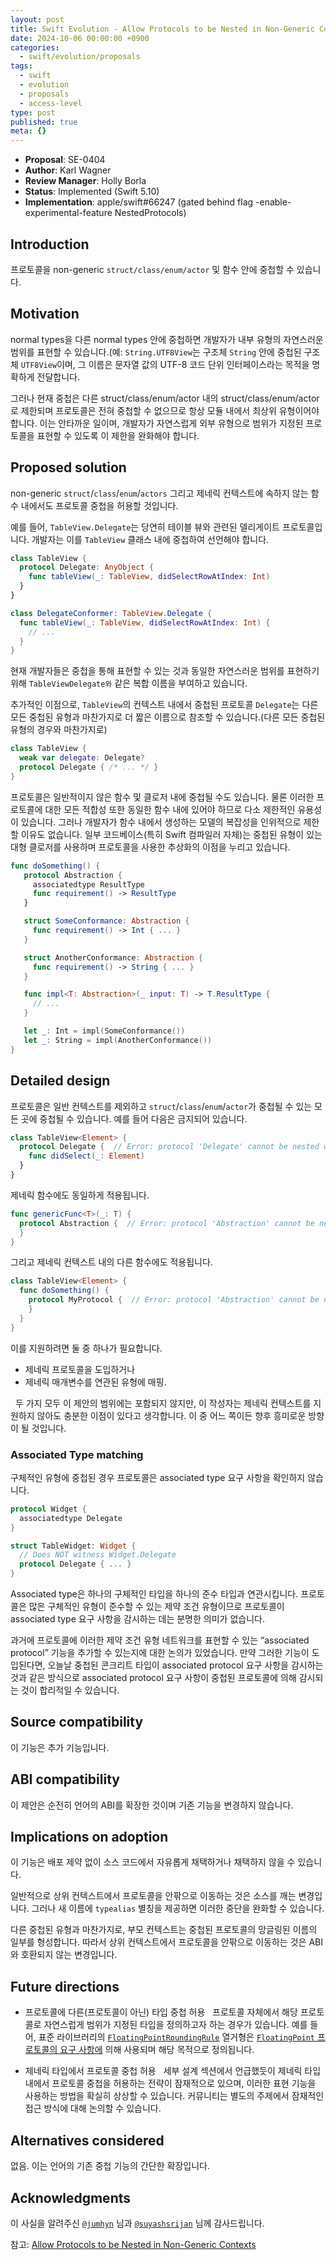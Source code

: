 ```yaml
---
layout: post
title: Swift Evolution - Allow Protocols to be Nested in Non-Generic Contexts
date: 2024-10-06 00:00:00 +0900
categories:
  - swift/evolution/proposals
tags:
  - swift
  - evolution
  - proposals
  - access-level
type: post
published: true
meta: {}
---
```

- **Proposal**: SE-0404
- **Author**: Karl Wagner
- **Review Manager**: Holly Borla
- **Status**: Implemented (Swift 5.10)
- **Implementation**: apple/swift#66247 (gated behind flag -enable-experimental-feature NestedProtocols)

## Introduction
프로토콜을 non-generic `struct/class/enum/actor` 및 함수 안에 중첩할 수 있습니다.

## Motivation
normal types을 다른 normal types 안에 중첩하면 개발자가 내부 유형의 자연스러운 범위를 표현할 수 있습니다.(예: `String.UTF8View`는 구조체 `String` 안에 중첩된 구조체 `UTF8View`이며, 그 이름은 문자열 값의 UTF-8 코드 단위 인터페이스라는 목적을 명확하게 전달합니다.

그러나 현재 중첩은 다른 struct/class/enum/actor 내의 struct/class/enum/actor로 제한되며 프로토콜은 전혀 중첩할 수 없으므로 항상 모듈 내에서 최상위 유형이어야 합니다. 이는 안타까운 일이며, 개발자가 자연스럽게 외부 유형으로 범위가 지정된 프로토콜을 표현할 수 있도록 이 제한을 완화해야 합니다.

## Proposed solution
non-generic `struct`/`class`/`enum`/`actors` 그리고 제네릭 컨텍스트에 속하지 않는 함수 내에서도 프로토콜 중첩을 허용할 것입니다.

예를 들어, `TableView.Delegate`는 당연히 테이블 뷰와 관련된 델리게이트 프로토콜입니다. 개발자는 이를 `TableView` 클래스 내에 중첩하여 선언해야 합니다.
```swift
class TableView {
  protocol Delegate: AnyObject {
    func tableView(_: TableView, didSelectRowAtIndex: Int)
  }
}

class DelegateConformer: TableView.Delegate {
  func tableView(_: TableView, didSelectRowAtIndex: Int) {
    // ...
  }
}
```

현재 개발자들은 중첩을 통해 표현할 수 있는 것과 동일한 자연스러운 범위를 표현하기 위해 `TableViewDelegate와` 같은 복합 이름을 부여하고 있습니다.

추가적인 이점으로, `TableView`의 컨텍스트 내에서 중첩된 프로토콜 `Delegate`는 다른 모든 중첩된 유형과 마찬가지로 더 짧은 이름으로 참조할 수 있습니다.(다른 모든 중첩된 유형의 경우와 마찬가지로)
```swift
class TableView {
  weak var delegate: Delegate?
  protocol Delegate { /* ... */ }
}
```

프로토콜은 일반적이지 않은 함수 및 클로저 내에 중첩될 수도 있습니다. 물론 이러한 프로토콜에 대한 모든 적합성 또한 동일한 함수 내에 있어야 하므로 다소 제한적인 유용성이 있습니다. 그러나 개발자가 함수 내에서 생성하는 모델의 복잡성을 인위적으로 제한할 이유도 없습니다. 일부 코드베이스(특히 Swift 컴파일러 자체)는 중첩된 유형이 있는 대형 클로저를 사용하며 프로토콜을 사용한 추상화의 이점을 누리고 있습니다.
```swift
func doSomething() {
   protocol Abstraction {
     associatedtype ResultType
     func requirement() -> ResultType
   }

   struct SomeConformance: Abstraction {
     func requirement() -> Int { ... }
   }

   struct AnotherConformance: Abstraction {
     func requirement() -> String { ... }
   }

   func impl<T: Abstraction>(_ input: T) -> T.ResultType {
     // ...
   }

   let _: Int = impl(SomeConformance())
   let _: String = impl(AnotherConformance())
}
```

## Detailed design
프로토콜은 일반 컨텍스트를 제외하고 `struct`/`class`/`enum`/`actor`가 중첩될 수 있는 모든 곳에 중첩될 수 있습니다. 예를 들어 다음은 금지되어 있습니다.
```swift
class TableView<Element> {
  protocol Delegate {  // Error: protocol 'Delegate' cannot be nested within a generic context.
    func didSelect(_: Element)
  }
}
```

제네릭 함수에도 동일하게 적용됩니다.
```swift
func genericFunc<T>(_: T) {
  protocol Abstraction {  // Error: protocol 'Abstraction' cannot be nested within a generic context.
  }
}
```

그리고 제네릭 컨텍스트 내의 다른 함수에도 적용됩니다.
```swift
class TableView<Element> {
  func doSomething() {
    protocol MyProtocol {  // Error: protocol 'Abstraction' cannot be nested within a generic context.
    }
  }
}
```

이를 지원하려면 둘 중 하나가 필요합니다.
- 제네릭 프로토콜을 도입하거나
- 제네릭 매개변수를 연관된 유형에 매핑.

  두 가지 모두 이 제안의 범위에는 포함되지 않지만, 이 작성자는 제네릭 컨텍스트를 지원하지 않아도 충분한 이점이 있다고 생각합니다. 이 중 어느 쪽이든 향후 흥미로운 방향이 될 것입니다.

### Associated Type matching

구체적인 유형에 중첩된 경우 프로토콜은 associated type 요구 사항을 확인하지 않습니다.
```swift
protocol Widget {
  associatedtype Delegate
}

struct TableWidget: Widget {
  // Does NOT witness Widget.Delegate
  protocol Delegate { ... }
}
```

Associated type은 하나의 구체적인 타입을 하나의 준수 타입과 연관시킵니다. 프로토콜은 많은 구체적인 유형이 준수할 수 있는 제약 조건 유형이므로 프로토콜이 associated type 요구 사항을 감시하는 데는 분명한 의미가 없습니다.

과거에 프로토콜에 이러한 제약 조건 유형 네트워크를 표현할 수 있는 “associated protocol” 기능을 추가할 수 있는지에 대한 논의가 있었습니다. 만약 그러한 기능이 도입된다면, 오늘날 중첩된 콘크리트 타입이 associated protocol 요구 사항을 감시하는 것과 같은 방식으로 associated protocol 요구 사항이 중첩된 프로토콜에 의해 감시되는 것이 합리적일 수 있습니다.

## Source compatibility
이 기능은 추가 기능입니다.

## ABI compatibility
이 제안은 순전히 언어의 ABI를 확장한 것이며 기존 기능을 변경하지 않습니다.

## Implications on adoption
이 기능은 배포 제약 없이 소스 코드에서 자유롭게 채택하거나 채택하지 않을 수 있습니다.

일반적으로 상위 컨텍스트에서 프로토콜을 안팎으로 이동하는 것은 소스를 깨는 변경입니다. 그러나 새 이름에 `typealias` 별칭을 제공하면 이러한 중단을 완화할 수 있습니다.

다른 중첩된 유형과 마찬가지로, 부모 컨텍스트는 중첩된 프로토콜의 망글링된 이름의 일부를 형성합니다. 따라서 상위 컨텍스트에서 프로토콜을 안팎으로 이동하는 것은 ABI와 호환되지 않는 변경입니다.

## Future directions
- 프로토콜에 다른(프로토콜이 아닌) 타입 중첩 허용
  프로토콜 자체에서 해당 프로토콜로 자연스럽게 범위가 지정된 타입을 정의하고자 하는 경우가 있습니다. 예를 들어, 표준 라이브러리의 [`FloatingPointRoundingRule`](https://developer.apple.com/documentation/swift/FloatingPointRoundingRule) 열거형은 [`FloatingPoint` 프로토콜의 요구 사항에](https://developer.apple.com/documentation/swift/floatingpoint/round(_:)) 의해 사용되며 해당 목적으로 정의됩니다.

- 제네릭 타입에서 프로토콜 중첩 허용
  세부 설계 섹션에서 언급했듯이 제네릭 타입 내에서 프로토콜 중첩을 허용하는 전략이 잠재적으로 있으며, 이러한 표현 기능을 사용하는 방법을 확실히 상상할 수 있습니다. 커뮤니티는 별도의 주제에서 잠재적인 접근 방식에 대해 논의할 수 있습니다.

## Alternatives considered
없음. 이는 언어의 기존 중첩 기능의 간단한 확장입니다.

## Acknowledgments
이 사실을 알려주신 [`@jumhyn`](https://forums.swift.org/u/jumhyn/) 님과 [`@suyashsrijan`](https://forums.swift.org/u/suyashsrijan/) 님께 감사드립니다.

참고: [Allow Protocols to be Nested in Non-Generic Contexts](https://github.com/swiftlang/swift-evolution/blob/main/proposals/0404-nested-protocols.md)